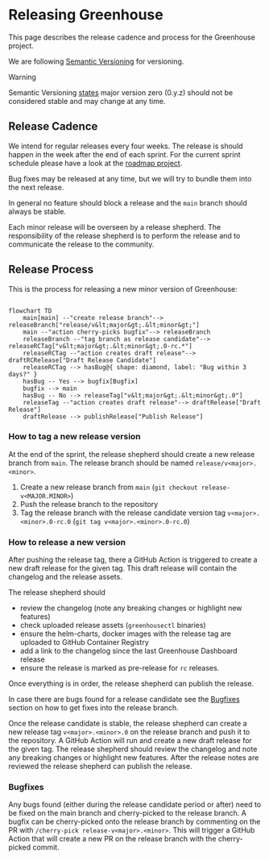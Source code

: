 # Releasing Greenhouse

This page describes the release cadence and process for the Greenhouse project.

We are following [Semantic Versioning](https://semver.org) for versioning.

> [!WARNING]
> Semantic Versioning [states](https://semver.org/spec/v2.0.0.html#spec-item-4) major version zero (0.y.z) should not be considered stable and may change at any time.

## Release Cadence

We intend for regular releases every four weeks. The release is should happen in the week after the end of each sprint. For the current sprint schedule please have a look at the [roadmap project](https://github.com/orgs/cloudoperators/projects/9).

Bug fixes may be released at any time, but we will try to bundle them into the next release.

In general no feature should block a release and the `main` branch should always be stable.

Each minor release will be overseen by a release shepherd.
The responsibility of the release shepherd is to perform the release and to communicate the release to the community.

## Release Process

This is the process for releasing a new minor version of Greenhouse:

```mermaid

flowchart TD
    main[main] --"create release branch"--> releaseBranch["release/v&lt;major&gt;.&lt;minor&gt;"]
    main --"action cherry-picks bugfix"--> releaseBranch
    releaseBranch --"tag branch as release candidate"--> releaseRCTag["v&lt;major&gt;.&lt;minor&gt;.0-rc.*"]
    releaseRCTag --"action creates draft release"--> draftRCRelease["Draft Release Candidate"] 
    releaseRCTag --> hasBug@{ shape: diamond, label: "Bug within 3 days?" }
    hasBug -- Yes --> bugfix[Bugfix]
    bugfix --> main
    hasBug -- No --> releaseTag["v&lt;major&gt;.&lt;minor&gt;.0"]
    releaseTag --"action creates draft release"--> draftRelease["Draft Release"]
    draftRelease --> publishRelease["Publish Release"]
```

### How to tag a new release version

At the end of the sprint, the release shepherd should create a new release branch from `main`. The release branch should be named `release/v<major>.<minor>`.

1. Create a new release branch from `main` (`git checkout release-v<MAJOR.MINOR>`)
2. Push the release branch to the repository
3. Tag the release branch with the release candidate version tag `v<major>.<minor>.0-rc.0` (`git tag v<major>.<minor>.0-rc.0`)

### How to release a new version

After pushing the release tag, there a GitHub Action is triggered to create a new draft release for the given tag. This draft release will contain the changelog and the release assets.

The release shepherd should

- review the changelog (note any breaking changes or highlight new features)
- check uploaded release assets (`greenhousectl` binaries)
- ensure the helm-charts, docker images with the release tag are uploaded to GitHub Container Registry
- add a link to the changelog since the last Greenhouse Dashboard release
- ensure the release is marked as pre-release for `rc` releases.

Once everything is in order, the release shepherd can publish the release.

In case there are bugs found for a release candidate see the [Bugfixes](#bugfixes) section on how to get fixes into the release branch.

Once the release candidate is stable, the release shepherd can create a new release tag `v<major>.<minor>.0` on the release branch and push it to the repository. A GitHub Action will run and create a new draft release for the given tag. The release shepherd should review the changelog and note any breaking changes or highlight new features. After the release notes are reviewed the release shepherd can publish the release.

### Bugfixes

Any bugs found (either during the release candidate period or after) need to be fixed on the main branch and cherry-picked to the release branch.
A bugfix can be cherry-picked onto the release branch by commenting on the PR with `/cherry-pick release-v<major>.<minor>`. This will trigger a GitHub Action that will create a new PR on the release branch with the cherry-picked commit.
